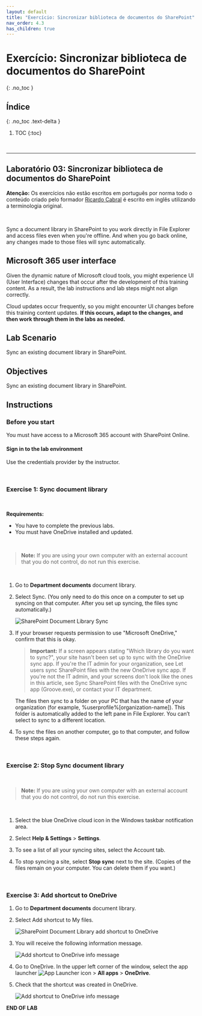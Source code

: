```yaml
---
layout: default
title: "Exercício: Sincronizar biblioteca de documentos do SharePoint"
nav_order: 4.3
has_children: true
---
```


# Exercício: Sincronizar biblioteca de documentos do SharePoint
{: .no_toc }


## Índice
{: .no_toc .text-delta }

1. TOC
{:toc}

<br/>

---


## Laboratório 03: Sincronizar biblioteca de documentos do SharePoint

**Atenção:** Os exercícios não estão escritos em português por norma todo o conteúdo criado pelo formador [Ricardo Cabral](https://www.rramoscabral.com/) é escrito em inglês utilizando a terminologia original.

<br/>

Sync a document library in SharePoint to you work directly in File Explorer and access files even when you're offline. And when you go back online, any changes made to those files will sync automatically.

## Microsoft 365 user interface

Given the dynamic nature of Microsoft cloud tools, you might experience UI (User Interface) changes that occur after the development of this training content. As a result, the lab instructions and lab steps might not align correctly.

Cloud updates occur frequently, so you might encounter UI changes before this training content updates. **If this occurs, adapt to the changes, and then work through them in the labs as needed.**


## Lab Scenario 

Sync an existing document library in SharePoint.


## Objectives

Sync an existing document library in SharePoint.

## Instructions

### Before you start

You must have access to a Microsoft 365 account with SharePoint Online.

#### Sign in to the lab environment

Use the credentials provider by the instructor.

<br/>


### Exercise 1: Sync document library

<br/>

**Requirements:** 
 - You have to complete the previous labs.
 - You must have OneDrive installed and updated.

<br/>

> **Note:** If you are using your own computer with an external account that you do not control, do not run this exercise.

<br/>

1. Go to **Department documents** document library.

1. Select Sync. (You only need to do this once on a computer to set up syncing on that computer. After you set up syncing, the files sync automatically.)

    ![SharePoint Document Library Sync](https://www.rramoscabral.com/training/assets/MSSharePoint/DocumentLibrarySync.png)

1. If your browser requests permission to use "Microsoft OneDrive," confirm that this is okay.

    > **Important:** If a screen appears stating "Which library do you want to sync?", your site hasn't been set up to sync with the OneDrive sync app. If you're the IT admin for your organization, see Let users sync SharePoint files with the new OneDrive sync app. If you're not the IT admin, and your screens don't look like the ones in this article, see Sync SharePoint files with the OneDrive sync app (Groove.exe), or contact your IT department.


    The files then sync to a folder on your PC that has the name of your organization (for example, %userprofile%\[organization-name]). This folder is automatically added to the left pane in File Explorer. You can’t select to sync to a different location.

1. To sync the files on another computer, go to that computer, and follow these steps again.

<br/>

### Exercise 2: Stop Sync document library

<br/>

> **Note:** If you are using your own computer with an external account that you do not control, do not run this exercise.

<br/>


1. Select the blue OneDrive cloud icon in the Windows taskbar notification area.

1. Select **Help & Settings** > **Settings**.

1. To see a list of all your syncing sites, select the Account tab.

1. To stop syncing a site, select **Stop sync** next to the site. (Copies of the files remain on your computer. You can delete them if you want.)


<br/>

### Exercise 3: Add shortcut to OneDrive


1. Go to **Department documents** document library.

1. Select Add shortcut to My files.

    ![SharePoint Document Library add shortcut to OneDrive](https://www.rramoscabral.com/training/assets/MSSharePoint/DocumentLibraryAddShortcuToOneDrive.png)


1. You will receive the following information message.

    ![Add shortcut to OneDrive info message](https://www.rramoscabral.com/training/assets/MSSharePoint/DocumentLibraryShortcutInfo.png)

1. Go to OneDrive. In the upper left corner of the window, select the app launcher ![App Launcher icon](https://www.rramoscabral.com/training/assets/MSMicrosoft365/IconAppLauncher.png) > **All apps** > **OneDrive**.

1. Check that the shortcut was created in OneDrive.

    ![Add shortcut to OneDrive info message](https://www.rramoscabral.com/training/assets/MSSharePoint/DocumentLibraryShortcutOneDrive.png)

**END OF LAB**
